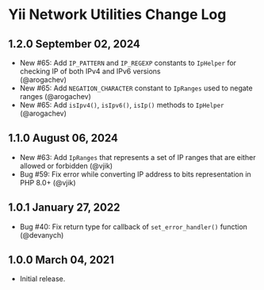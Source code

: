 # Yii Network Utilities Change Log

## 1.2.0 September 02, 2024

- New #65: Add `IP_PATTERN` and `IP_REGEXP` constants  to `IpHelper` for checking IP of both IPv4 and IPv6 versions             
  (@arogachev)
- New #65: Add `NEGATION_CHARACTER` constant to `IpRanges` used to negate ranges (@arogachev)
- New #65: Add `isIpv4()`, `isIpv6()`, `isIp()` methods to `IpHelper` (@arogachev)

## 1.1.0 August 06, 2024

- New #63: Add `IpRanges` that represents a set of IP ranges that are either allowed or forbidden (@vjik)
- Bug #59: Fix error while converting IP address to bits representation in PHP 8.0+ (@vjik)

## 1.0.1 January 27, 2022

- Bug #40: Fix return type for callback of `set_error_handler()` function (@devanych)

## 1.0.0 March 04, 2021

- Initial release.
